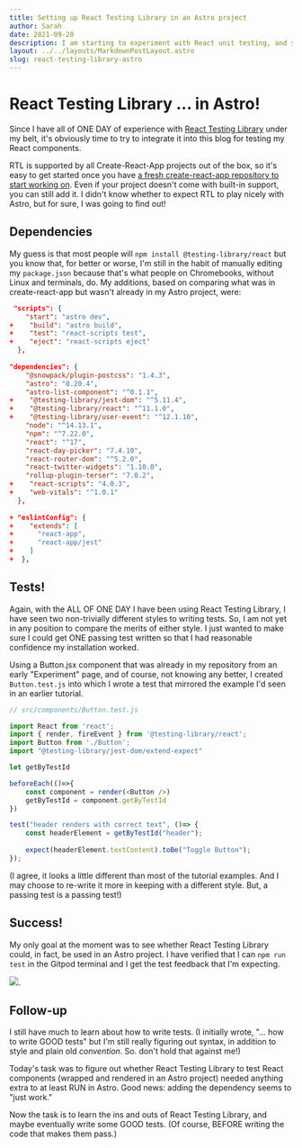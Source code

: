 ```yaml
---
title: Setting up React Testing Library in an Astro project
author: Sarah
date: 2021-09-28
description: I am starting to experiment with React unit testing, and since my Astro blog contains React components, I wanted to see what happens when I tried adding React Testing Library to Astro!
layout: ../../layouts/MarkdownPostLayout.astro
slug: react-testing-library-astro
---
```

# React Testing Library ... in Astro!

Since I have all of ONE DAY of experience with [React Testing Library](https://testing-library.com/docs/react-testing-library/intro) under my belt, it's obviously time to try to integrate it into this blog for testing my React components.

RTL is supported by all Create-React-App projects out of the box, so it's easy to get started once you have [a fresh create-react-app repository to start working on](https://twitter.com/sarah11918/status/1442137656587075585). Even if your project doesn't come with built-in support, you can still add it. I didn't know whether to expect RTL to play nicely with Astro, but for sure, I was going to find out!

## Dependencies

My guess is that most people will `npm install @testing-library/react` but you know that, for better or worse, I'm still in the habit of manually editing my `package.json` because that's what people on Chromebooks, without Linux and terminals, do. My additions, based on comparing what was in create-react-app but wasn't already in my Astro project, were:

```json
 "scripts": {
    "start": "astro dev",
+    "build": "astro build",
+    "test": "react-scripts test",
+    "eject": "react-scripts eject"
  },
  
"dependencies": {
    "@snowpack/plugin-postcss": "1.4.3",
    "astro": "0.20.4",
    "astro-list-component": "^0.1.1",
+    "@testing-library/jest-dom": "^5.11.4",
+    "@testing-library/react": "^11.1.0",
+    "@testing-library/user-event": "^12.1.10",
    "node": "^14.13.1",
    "npm": "^7.22.0",
    "react": "^17",
    "react-day-picker": "7.4.10",
    "react-router-dom": "^5.2.0",
    "react-twitter-widgets": "1.10.0",
    "rollup-plugin-terser": "7.0.2",
+    "react-scripts": "4.0.3",
+    "web-vitals": "^1.0.1"
  },
  
+ "eslintConfig": {
+    "extends": [
+      "react-app",
+      "react-app/jest"
+    ]
+  },
```

## Tests!

Again, with the ALL OF ONE DAY I have been using React Testing Library, I have seen two non-trivially different styles to writing tests. So, I am not yet in any position to compare the merits of either style. I just wanted to make sure I could get ONE passing test written so that I had reasonable confidence my installation worked.

Using a Button.jsx component that was already in my repository from an early "Experiment" page, and of course, not knowing any better, I created `Button.test.js` into which I wrote a test that mirrored the example I'd seen in an earlier tutorial.

```js
// src/components/Button.test.js

import React from 'react';
import { render, fireEvent } from '@testing-library/react';
import Button from './Button';
import "@testing-library/jest-dom/extend-expect"

let getByTestId

beforeEach(()=>{
    const component = render(<Button />)
    getByTestId = component.getByTestId
})

test("header renders with correct text", ()=> {
    const headerElement = getByTestId("header");
    
    expect(headerElement.textContent).toBe("Toggle Button");
});
```

(I agree, it looks a little different than most of the tutorial examples. And I may choose to re-write it more in keeping with a different style. But, a passing test is a passing test!)

## Success!

My only goal at the moment was to see whether React Testing Library could, in fact, be used in an Astro project. I have verified that I can `npm run test` in the Gitpod terminal and I get the test feedback that I'm expecting.

![](https://lh3.googleusercontent.com/pw/AM-JKLWQdzXdjDK8DfpE2DPelNFo8tRZJeyjc9-NgUYCmCxuLxGF4nCUctW_NeHzZfuUgkKbug5HthVNqy2FdMDOQGBRYLhDkreXd4VNQviypUBlNIqRF9msypXCcRB0BmrJgdet6iRlcZHHgYChcfqoCJ49aQ=w1680-h1120-no?).

## Follow-up

I still have much to learn about how to write tests. (I initially wrote, "... how to write GOOD tests" but I'm still really figuring out syntax, in addition to style and plain old *convention*. So. don't hold that against me!)

Today's task was to figure out whether React Testing Library to test React components (wrapped and rendered in an Astro project) needed anything extra to at least RUN in Astro. Good news: adding the dependency seems to "just work."

Now the task is to learn the ins and outs of React Testing Library, and maybe eventually write some GOOD tests. (Of course, BEFORE writing the code that makes them pass.)


